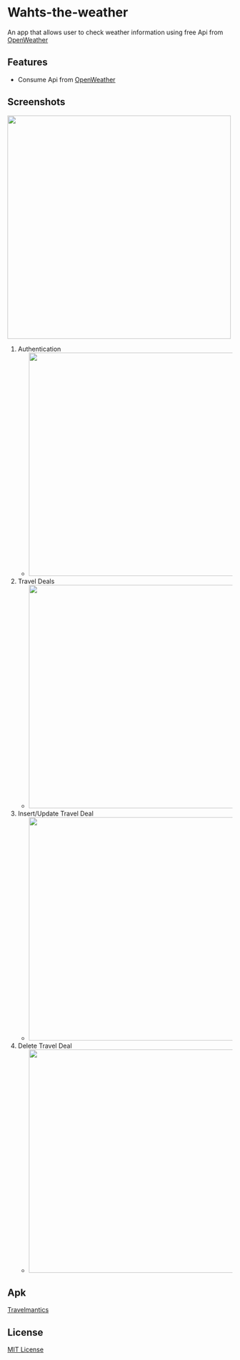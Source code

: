 # Wahts-the-weather
An app that allows user to check weather information using free Api from [OpenWeather](https://openweathermap.org/)

## Features
- Consume Api from [OpenWeather](https://openweathermap.org/)

## Screenshots

<img src="images/travelmantics.gif" height=500px/>

1. Authentication
   - <img src="images/sc_auth.png" height=500px/>  
2. Travel Deals
   - <img src="images/sc_fetch.png" height=500px/> 
3. Insert/Update Travel Deal
   - <img src="images/sc_add_update.png" height=500px/> 
4. Delete Travel Deal
   - <img src="images/sc_delete.png" height=500px/>
   
## Apk
[Travelmantics](https://drive.google.com/open?id=1Z9GS2ePd6weLMx_q7uzpHIt-UrUvjVJl)

## License
[MIT License](./LICENSE.md)

